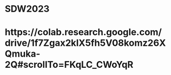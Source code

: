 # SDW2023
<h1>https://colab.research.google.com/drive/1f7Zgax2kIX5fh5V08komz26XQmuka-2Q#scrollTo=FKqLC_CWoYqR</h1>
